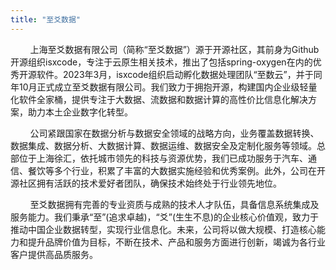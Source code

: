 ```yaml
---
title: "至爻数据"
---
```


&nbsp;&nbsp;&nbsp;&nbsp;&nbsp;&nbsp;&nbsp;&nbsp;上海至爻数据有限公司（简称“至爻数据”）源于开源社区，其前身为Github开源组织isxcode，专注于云原生相关技术，推出了包括spring-oxygen在内的优秀开源软件。2023年3月，isxcode组织启动孵化数据处理团队“至数云”，并于同年10月正式成立至爻数据有限公司。我们致力于拥抱开源，构建国内企业级轻量化软件全家桶，提供专注于大数据、流数据和数据计算的高性价比信息化解决方案，助力本土企业数字化转型。

&nbsp;&nbsp;&nbsp;&nbsp;&nbsp;&nbsp;&nbsp;&nbsp;公司紧跟国家在数据分析与数据安全领域的战略方向，业务覆盖数据转换、数据集成、数据分析、大数据计算、数据运维、数据安全及定制化服务等领域。总部位于上海徐汇，依托城市领先的科技与资源优势，我们已成功服务于汽车、通信、餐饮等多个行业，积累了丰富的大数据实施经验和优秀案例。此外，公司在开源社区拥有活跃的技术爱好者团队，确保技术始终处于行业领先地位。

&nbsp;&nbsp;&nbsp;&nbsp;&nbsp;&nbsp;&nbsp;&nbsp;至爻数据拥有完善的专业资质与成熟的技术人才队伍，具备信息系统集成及服务能力。我们秉承“至”(追求卓越)，“爻”(生生不息)的企业核心价值观，致力于推动中国企业数据转型，实现行业信息化。未来，公司将以做大规模、打造核心能力和提升品牌价值为目标，不断在技术、产品和服务方面进行创新，竭诚为各行业客户提供高品质服务。